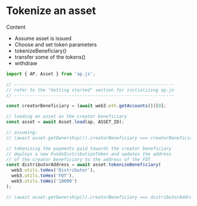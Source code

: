 # Tokenize an asset

Content

* Assume asset is issued
* Choose and set token parameters
* tokenizeBeneficiary\(\)
* transfer some of the tokens\(\)
* withdraw

```typescript
import { AP, Asset } from 'ap.js';

// -------------------------------------------------------------
// refer to the "Getting started" section for initializing ap.js
// -------------------------------------------------------------

const creatorBeneficiary = (await web3.eth.getAccounts())[0];

// loading an asset as the creator beneficiary
const asset = await Asset.load(ap, ASSET_ID);

// assuming:
// (await asset.getOwnership()).creatorBeneficiary === creatorBeneficiary;

// tokenizing the payments paid towards the creator beneficiary
// deploys a new FundsDistributionToken and updates the address
// of the creator beneficiary to the address of the FDT
const distributorAddress = await asset.tokenizeBeneficiary(
  web3.utils.toHex('Distributor'),
  web3.utils.toHex('FDT'),
  web3.utils.toWei('10000')
);

// (await asset.getOwnership()).creatorBeneficiary === distributorAddress;
```

